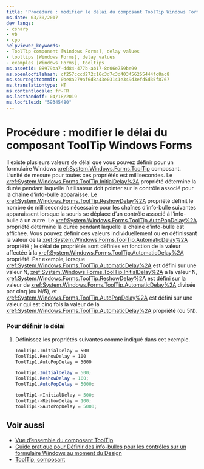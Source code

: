 ```yaml
---
title: 'Procédure : modifier le délai du composant ToolTip Windows Forms'
ms.date: 03/30/2017
dev_langs:
- csharp
- vb
- cpp
helpviewer_keywords:
- ToolTip component [Windows Forms], delay values
- tooltips [Windows Forms], delay values
- examples [Windows Forms], tooltips
ms.assetid: 08979ba7-dd84-477b-ab17-8d06e759be99
ms.openlocfilehash: cf257cccd272c16c3d7c3d403456265444fc8ac8
ms.sourcegitcommit: 0be8a279af6d8a43e03141e349d3efd5d35f8767
ms.translationtype: HT
ms.contentlocale: fr-FR
ms.lasthandoff: 04/18/2019
ms.locfileid: "59345480"
---
```

# <a name="how-to-change-the-delay-of-the-windows-forms-tooltip-component"></a>Procédure : modifier le délai du composant ToolTip Windows Forms
Il existe plusieurs valeurs de délai que vous pouvez définir pour un formulaire Windows <xref:System.Windows.Forms.ToolTip> composant. L’unité de mesure pour toutes ces propriétés est millisecondes. Le <xref:System.Windows.Forms.ToolTip.InitialDelay%2A> propriété détermine la durée pendant laquelle l’utilisateur doit pointer sur le contrôle associé pour la chaîne d’info-bulle apparaisse. Le <xref:System.Windows.Forms.ToolTip.ReshowDelay%2A> propriété définit le nombre de millisecondes nécessaire pour les chaînes d’info-bulle suivantes apparaissent lorsque la souris se déplace d’un contrôle associé à l’info-bulle à un autre. Le <xref:System.Windows.Forms.ToolTip.AutoPopDelay%2A> propriété détermine la durée pendant laquelle la chaîne d’info-bulle est affichée. Vous pouvez définir ces valeurs individuellement ou en définissant la valeur de la <xref:System.Windows.Forms.ToolTip.AutomaticDelay%2A> propriété ; le délai de propriétés sont définies en fonction de la valeur affectée à la <xref:System.Windows.Forms.ToolTip.AutomaticDelay%2A> propriété. Par exemple, lorsque <xref:System.Windows.Forms.ToolTip.AutomaticDelay%2A> est défini sur une valeur N, <xref:System.Windows.Forms.ToolTip.InitialDelay%2A> a la valeur N, <xref:System.Windows.Forms.ToolTip.ReshowDelay%2A> est défini sur la valeur de <xref:System.Windows.Forms.ToolTip.AutomaticDelay%2A> divisée par cinq (ou N/5), et <xref:System.Windows.Forms.ToolTip.AutoPopDelay%2A> est défini sur une valeur qui est cinq fois la valeur de la <xref:System.Windows.Forms.ToolTip.AutomaticDelay%2A> propriété (ou 5N).  
  
### <a name="to-set-the-delay"></a>Pour définir le délai  
  
1. Définissez les propriétés suivantes comme indiqué dans cet exemple.  
  
    ```vb  
    ToolTip1.InitialDelay = 500  
    ToolTip1.ReshowDelay = 100  
    ToolTip1.AutoPopDelay = 5000  
    ```  
  
    ```csharp  
    ToolTip1.InitialDelay = 500;  
    ToolTip1.ReshowDelay = 100;  
    ToolTip1.AutoPopDelay = 5000;  
    ```  
  
    ```cpp  
    toolTip1->InitialDelay = 500;  
    toolTip1->ReshowDelay = 100;  
    toolTip1->AutoPopDelay = 5000;  
    ```  
  
## <a name="see-also"></a>Voir aussi

- [Vue d’ensemble du composant ToolTip](tooltip-component-overview-windows-forms.md)
- [Guide pratique pour Définir des info-bulles pour les contrôles sur un formulaire Windows au moment du Design](how-to-set-tooltips-for-controls-on-a-windows-form-at-design-time.md)
- [ToolTip, composant](tooltip-component-windows-forms.md)
